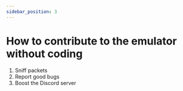 ```yaml
---
sidebar_position: 3
---
```


# How to contribute to the emulator without coding

1. Sniff packets
2. Report good bugs
3. Boost the Discord server
